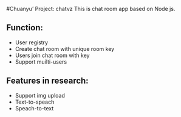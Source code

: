 #Chuanyu’ Project: chatvz
This is chat room app based on Node js.

## Function:
  - User registry
  - Create chat room with unique room key
  - Users join chat room with key
  - Support muilti-users

## Features in research:
  - Support img upload
  - Text-to-speach
  - Speach-to-text
